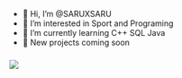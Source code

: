 - 👋 Hi, I’m @SARUXSARU
- 👀 I’m interested in Sport and Programing
- 🌱 I’m currently learning C++
                              SQL
                                Java
- 💨 New projects coming soon


### <img src="https://github-readme-stats.vercel.app/api/pin/?username=TrueJacobG&repo=io-project"/>
